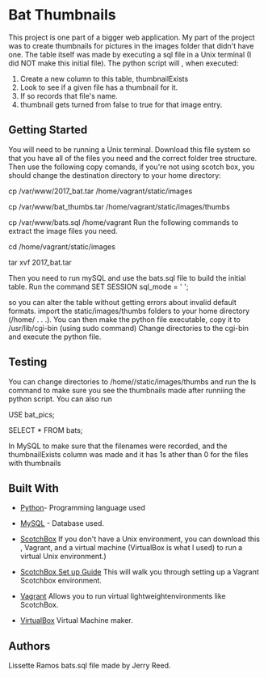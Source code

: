# Bat Thumbnails

This project is one part of a bigger web application. My part of the project was to create thumbnails for pictures in the images folder that didn't have one. The table itself was made by executing a sql file in a Unix terminal (I did NOT make this initial file).  The python script will , when executed:
1. Create a new column to this table, thumbnailExists  
2. Look to see if a given file has a thumbnail for it.
3. If so records that file's name. 
 3. thumbnail gets turned from false to true for that image entry.

## Getting Started

You will need to be running a Unix terminal. Download this file system so that you have all of the files you need and the correct folder tree structure.  
Then use the following copy comands, if you're not using scotch box, you should change the destination directory to your home directory:

cp /var/www/2017_bat.tar /home/vagrant/static/images

cp /var/www/bat_thumbs.tar /home/vagrant/static/images/thumbs

cp /var/www/bats.sql /home/vagrant
Run the following commands to extract the image files you need.

cd /home/vagrant/static/images

tar xvf 2017_bat.tar

Then you need to run mySQL and use the bats.sql file to build the initial table. 
Run the command 
SET SESSION sql_mode = ' '; 


so you can alter the table without getting errors about invalid default formats.
import the static/images/thumbs folders to your home directory (/home/ . . .). 
You can then make the python file executable, copy it to /usr/lib/cgi-bin (using sudo command)
Change directories to the cgi-bin and execute the python file.

## Testing

You can change directories to /home/<systemname>/static/images/thumbs and run the ls command to make sure you see the thumbnails made after runniing the python script.
You can also run 

USE bat_pics;
 
SELECT * FROM bats;

In MySQL to make sure that the filenames were recorded, and the thumbnailExists column was made and it has 1s ather than 0 for the files with thumbnails

## Built With

* [Python](https://www.python.org/)- Programming language used
* [MySQL](https://www.mysql.com/) - Database used.
* [ScotchBox](https://github.com/scotch-io/scotch-box) If you don't have a Unix environment, you can download this , Vagrant, and a         virtual machine (VirtualBox is what I used) to run a virtual Unix environment.) 
* [ScotchBox Set up Guide](https://jonathanbossenger.com/setting-up-a-local-development-environment-with-scotch-box/) This will walk you through setting up a Vagrant Scotchbox environment.

* [Vagrant](https://www.vagrantup.com/) Allows  you to run virtual  lightweightenvironments like ScotchBox.
* [VirtualBox](https://www.virtualbox.org/) Virtual Machine maker.


## Authors

Lissette Ramos
bats.sql file made by Jerry Reed.
